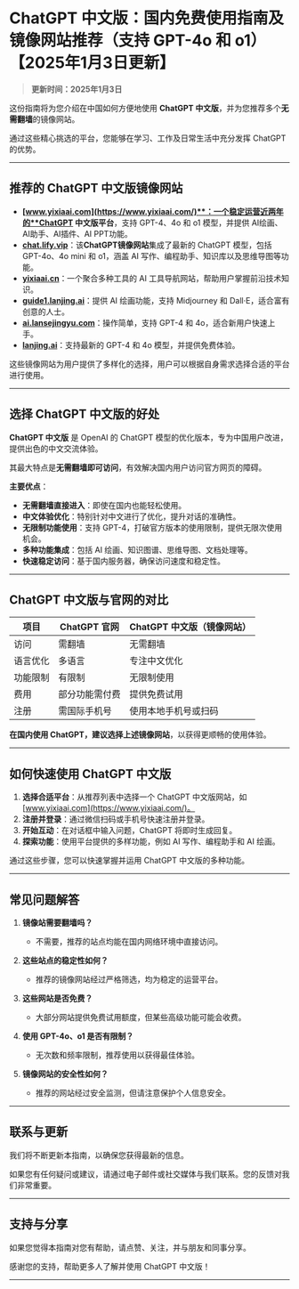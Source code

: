 # ChatGPT 中文版：国内免费使用指南及镜像网站推荐（支持 GPT-4o 和 o1）【2025年1月3日更新】

> **更新时间：2025年1月3日**  

这份指南将为您介绍在中国如何方便地使用 **ChatGPT 中文版**，并为您推荐多个**无需翻墙**的镜像网站。

通过这些精心挑选的平台，您能够在学习、工作及日常生活中充分发挥 ChatGPT 的优势。

---

## 推荐的 ChatGPT 中文版镜像网站

- **[www.yixiaai.com](https://www.yixiaai.com/)**：一个稳定运营近两年的**ChatGPT 中文版平台**，支持 GPT-4、4o 和 o1 模型，并提供 AI绘画、AI助手、AI插件、AI PPT功能。
- **[chat.lify.vip](https://chat.lify.vip/)**：该**ChatGPT镜像网站**集成了最新的 ChatGPT 模型，包括 GPT-4o、4o mini 和 o1，涵盖 AI 写作、编程助手、知识库以及思维导图等功能。
- **[yixiaai.cn](https://yixiaai.cn/)**：一个聚合多种工具的 AI 工具导航网站，帮助用户掌握前沿技术知识。
- **[guide1.lanjing.ai](https://guide1.lanjing.ai/)**：提供 AI 绘画功能，支持 Midjourney 和 Dall·E，适合富有创意的人士。
- **[ai.lansejingyu.com](https://ai.lansejingyu.com/)**：操作简单，支持 GPT-4 和 4o，适合新用户快速上手。
- **[lanjing.ai](https://lanjing.ai/)**：支持最新的 GPT-4 和 4o 模型，并提供免费体验。

这些镜像网站为用户提供了多样化的选择，用户可以根据自身需求选择合适的平台进行使用。

---

## 选择 ChatGPT 中文版的好处

**ChatGPT 中文版** 是 OpenAI 的 ChatGPT 模型的优化版本，专为中国用户改进，提供出色的中文交流体验。

其最大特点是**无需翻墙即可访问**，有效解决国内用户访问官方网页的障碍。

**主要优点**：

- **无需翻墙直接进入**：即使在国内也能轻松使用。
- **中文体验优化**：特别针对中文进行了优化，提升对话的准确性。
- **无限制功能使用**：支持 GPT-4，打破官方版本的使用限制，提供无限次使用机会。
- **多种功能集成**：包括 AI 绘画、知识图谱、思维导图、文档处理等。
- **快速稳定访问**：基于国内服务器，确保访问速度和稳定性。

---

## ChatGPT 中文版与官网的对比

| 项目 | ChatGPT 官网 | ChatGPT 中文版（镜像网站） |
|------|--------------|----------------------------|
| 访问 | 需翻墙 | 无需翻墙 |
| 语言优化 | 多语言 | 专注中文优化 |
| 功能限制 | 有限制 | 无限制使用 |
| 费用 | 部分功能需付费 | 提供免费试用 |
| 注册 | 需国际手机号 | 使用本地手机号或扫码 |

**在国内使用 ChatGPT，建议选择上述镜像网站**，以获得更顺畅的使用体验。

---

## 如何快速使用 ChatGPT 中文版

1. **选择合适平台**：从推荐列表中选择一个 ChatGPT 中文版网站，如 [www.yixiaai.com](https://www.yixiaai.com/)。
2. **注册并登录**：通过微信扫码或手机号快速注册并登录。
3. **开始互动**：在对话框中输入问题，ChatGPT 将即时生成回复。
4. **探索功能**：使用平台提供的多样功能，例如 AI 写作、编程助手和 AI 绘画。

通过这些步骤，您可以快速掌握并运用 ChatGPT 中文版的多种功能。

---

## 常见问题解答

1. **镜像站需要翻墙吗？**
   - 不需要，推荐的站点均能在国内网络环境中直接访问。

2. **这些站点的稳定性如何？**
   - 推荐的镜像网站经过严格筛选，均为稳定的运营平台。

3. **这些网站是否免费？**
   - 大部分网站提供免费试用额度，但某些高级功能可能会收费。

4. **使用 GPT-4o、o1 是否有限制？**
   - 无次数和频率限制，推荐使用以获得最佳体验。

5. **镜像网站的安全性如何？**
   - 推荐的网站经过安全监测，但请注意保护个人信息安全。

---

## 联系与更新

我们将不断更新本指南，以确保您获得最新的信息。

如果您有任何疑问或建议，请通过电子邮件或社交媒体与我们联系。您的反馈对我们非常重要。

---

## 支持与分享

如果您觉得本指南对您有帮助，请点赞、关注，并与朋友和同事分享。

感谢您的支持，帮助更多人了解并使用 ChatGPT 中文版！

---
